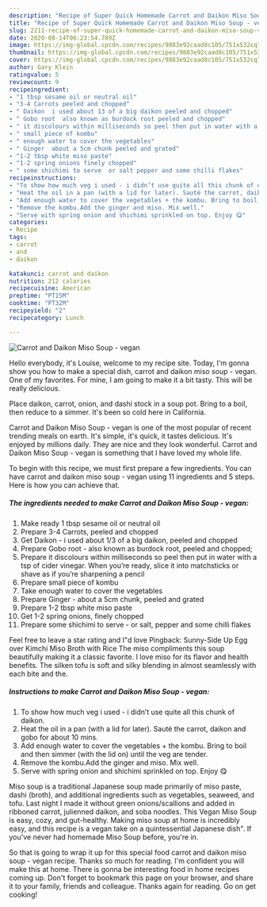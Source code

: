 ```yaml
---
description: "Recipe of Super Quick Homemade Carrot and Daikon Miso Soup - vegan"
title: "Recipe of Super Quick Homemade Carrot and Daikon Miso Soup - vegan"
slug: 2211-recipe-of-super-quick-homemade-carrot-and-daikon-miso-soup-vegan
date: 2020-08-14T06:23:54.789Z
image: https://img-global.cpcdn.com/recipes/9883e92caad8c105/751x532cq70/carrot-and-daikon-miso-soup-vegan-recipe-main-photo.jpg
thumbnail: https://img-global.cpcdn.com/recipes/9883e92caad8c105/751x532cq70/carrot-and-daikon-miso-soup-vegan-recipe-main-photo.jpg
cover: https://img-global.cpcdn.com/recipes/9883e92caad8c105/751x532cq70/carrot-and-daikon-miso-soup-vegan-recipe-main-photo.jpg
author: Gary Klein
ratingvalue: 5
reviewcount: 9
recipeingredient:
- "1 tbsp sesame oil or neutral oil"
- "3-4 Carrots peeled and chopped"
- " Daikon  i used about 13 of a big daikon peeled and chopped"
- " Gobo root  also known as burdock root peeled and chopped"
- " it discolours within milliseconds so peel then put in water with a tsp of cider vinegar When youre ready slice it into matchsticks or shave as if youre sharpening a pencil"
- " small piece of kombu"
- " enough water to cover the vegetables"
- " Ginger  about a 5cm chunk peeled and grated"
- "1-2 tbsp white miso paste"
- "1-2 spring onions finely chopped"
- " some shichimi to serve  or salt pepper and some chilli flakes"
recipeinstructions:
- "To show how much veg i used - i didn’t use quite all this chunk of daikon."
- "Heat the oil in a pan (with a lid for later). Sauté the carrot, daikon and gobo for about 10 mins."
- "Add enough water to cover the vegetables + the kombu. Bring to boil and then simmer (with the lid on) until the veg are tender."
- "Remove the kombu.Add the ginger and miso. Mix well."
- "Serve with spring onion and shichimi sprinkled on top. Enjoy 😋"
categories:
- Recipe
tags:
- carrot
- and
- daikon

katakunci: carrot and daikon 
nutrition: 212 calories
recipecuisine: American
preptime: "PT15M"
cooktime: "PT32M"
recipeyield: "2"
recipecategory: Lunch

---
```



![Carrot and Daikon Miso Soup - vegan](https://img-global.cpcdn.com/recipes/9883e92caad8c105/751x532cq70/carrot-and-daikon-miso-soup-vegan-recipe-main-photo.jpg)

Hello everybody, it's Louise, welcome to my recipe site. Today, I'm gonna show you how to make a special dish, carrot and daikon miso soup - vegan. One of my favorites. For mine, I am going to make it a bit tasty. This will be really delicious.

Place daikon, carrot, onion, and dashi stock in a soup pot. Bring to a boil, then reduce to a simmer. It&#39;s been so cold here in California.

Carrot and Daikon Miso Soup - vegan is one of the most popular of recent trending meals on earth. It's simple, it's quick, it tastes delicious. It's enjoyed by millions daily. They are nice and they look wonderful. Carrot and Daikon Miso Soup - vegan is something that I have loved my whole life.


To begin with this recipe, we must first prepare a few ingredients. You can have carrot and daikon miso soup - vegan using 11 ingredients and 5 steps. Here is how you can achieve that.

<!--inarticleads1-->

##### The ingredients needed to make Carrot and Daikon Miso Soup - vegan:

1. Make ready 1 tbsp sesame oil or neutral oil
1. Prepare 3-4 Carrots, peeled and chopped
1. Get  Daikon - i used about 1/3 of a big daikon, peeled and chopped
1. Prepare  Gobo root - also known as burdock root, peeled and chopped;
1. Prepare  it discolours within milliseconds so peel then put in water with a tsp of cider vinegar. When you’re ready, slice it into matchsticks or shave as if you’re sharpening a pencil
1. Prepare  small piece of kombu
1. Take  enough water to cover the vegetables
1. Prepare  Ginger - about a 5cm chunk, peeled and grated
1. Prepare 1-2 tbsp white miso paste
1. Get 1-2 spring onions, finely chopped
1. Prepare  some shichimi to serve - or salt, pepper and some chilli flakes


Feel free to leave a star rating and I&#34;d love Pingback: Sunny-Side Up Egg over Kimchi Miso Broth with Rice The miso compliments this soup beautifully making it a classic favorite. I love miso for its flavor and health benefits. The silken tofu is soft and silky blending in almost seamlessly with each bite and the. 

<!--inarticleads2-->

##### Instructions to make Carrot and Daikon Miso Soup - vegan:

1. To show how much veg i used - i didn’t use quite all this chunk of daikon.
1. Heat the oil in a pan (with a lid for later). Sauté the carrot, daikon and gobo for about 10 mins.
1. Add enough water to cover the vegetables + the kombu. Bring to boil and then simmer (with the lid on) until the veg are tender.
1. Remove the kombu.Add the ginger and miso. Mix well.
1. Serve with spring onion and shichimi sprinkled on top. Enjoy 😋


Miso soup is a traditional Japanese soup made primarily of miso paste, dashi (broth), and additional ingredients such as vegetables, seaweed, and tofu. Last night I made it without green onions/scallions and added in ribboned carrot, julienned daikon, and soba noodles. This Vegan Miso Soup is easy, cozy, and gut-healthy. Making miso soup at home is incredibly easy, and this recipe is a vegan take on a quintessential Japanese dish&#34;. If you&#39;ve never had homemade Miso Soup before, you&#39;re in. 

So that is going to wrap it up for this special food carrot and daikon miso soup - vegan recipe. Thanks so much for reading. I'm confident you will make this at home. There is gonna be interesting food in home recipes coming up. Don't forget to bookmark this page on your browser, and share it to your family, friends and colleague. Thanks again for reading. Go on get cooking!
